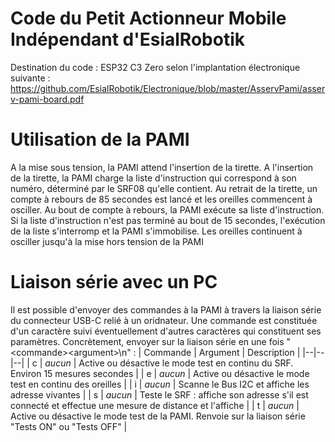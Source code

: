 # Code du Petit Actionneur Mobile Indépendant d'EsialRobotik 
Destination du code : ESP32 C3 Zero selon l'implantation électronique suivante : https://github.com/EsialRobotik/Electronique/blob/master/AsservPami/asserv-pami-board.pdf

# Utilisation de la PAMI
A la mise sous tension, la PAMI attend l'insertion de la tirette.
A l'insertion de la tirette, la PAMI charge la liste d'instruction qui correspond à son numéro, déterminé par le SRF08 qu'elle contient.
Au retrait de la tirette, un compte à rebours de 85 secondes est lancé et les oreilles commencent à osciller.
Au bout de compte à rebours, la PAMI exécute sa liste d'instruction.
Si la liste d'instruction n'est pas terminé au bout de 15 secondes, l'exécution de la liste s'interromp et la PAMI s'immobilise.
Les oreilles continuent à osciller jusqu'à la mise hors tension de la PAMI

# Liaison série avec un PC
Il est possible d'envoyer des commandes à la PAMI à travers la liaison série du connecteur USB-C relié à un oridnateur.
Une commande est constituée d'un caractère suivi éventuellement d'autres caractères qui constituent ses paramètres.
Concrètement, envoyer sur la liaison série en une fois "\<commande>\<argument>\n" :
| Commande | Argument | Description |
|--|--|--|
| c | *aucun* | Active ou désactive le mode test en continu du SRF. Environ 15 mesures secondes |
| e | *aucun* | Active ou désactive le mode test en continu des oreilles |
| i | *aucun* | Scanne le Bus I2C et affiche les adresse vivantes |
| s | *aucun* | Teste le SRF : affiche son adresse s'il est connecté et effectue une mesure de distance et l'affiche |
| t | *aucun* | Active ou désactive le mode test de la PAMI. Renvoie sur la liaison série "Tests ON" ou "Tests OFF" |
